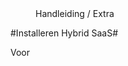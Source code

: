<properties>
	<page>
		<title>Installeren Hybrid SaaS (Browser)</title>
			</page>
	<menu>
		<position>Handleiding / Extra</position> 
		<title>Installeren Hybrid SaaS</title>
	</menu>
</properties>

#Installeren Hybrid SaaS#

Voor  
